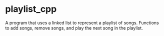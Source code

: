 # playlist_cpp
A program that uses a linked list to represent a playlist of songs. Functions to add songs, remove songs, and play the next song in the playlist.
